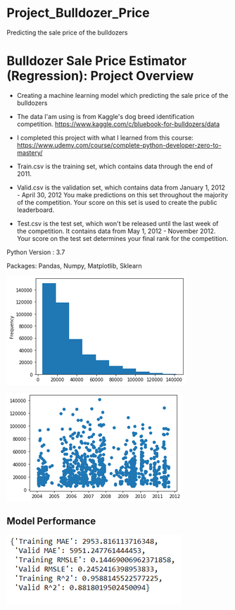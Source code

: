 # Project_Bulldozer_Price
Predicting the sale price of the bulldozers

# Bulldozer Sale Price Estimator (Regression): Project Overview
- Creating a machine learning model which predicting the sale price of the bulldozers
- The data I'am using is from Kaggle's dog breed identification competition.
https://www.kaggle.com/c/bluebook-for-bulldozers/data
- I completed this project with what I learned from this course:
https://www.udemy.com/course/complete-python-developer-zero-to-mastery/

- Train.csv is the training set, which contains data through the end of 2011.
- Valid.csv is the validation set, which contains data from January 1, 2012 - April 30, 2012 You make predictions on this set throughout the majority of the competition. Your score on this set is used to create the public leaderboard.
- Test.csv is the test set, which won't be released until the last week of the competition. It contains data from May 1, 2012 - November 2012. Your score on the test set determines your final rank for the competition.

Python Version : 3.7

Packages: Pandas, Numpy, Matplotlib, Sklearn

 ![](/images/fig1.png)
 
 ![](/images/fig2.png)
  
  ## Model Performance
  
  ![](/images/evaluation.png)
